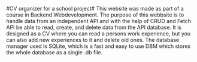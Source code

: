 #CV organizer for a school project#
This website was made as part of a course in Backend Webdevelopment. The purpose of this webbsite is to
handle data from an independent API and with the help of CRUD and Fetch API be able to read, create, and
delete data from the API database. It is designed as a CV where you can read a persons work experience,
but you can also add new experiences to it and delete old ones.
The database manager used is SQLite, which is a fast and easy to use DBM which stores the whole database
as a single .db file.
